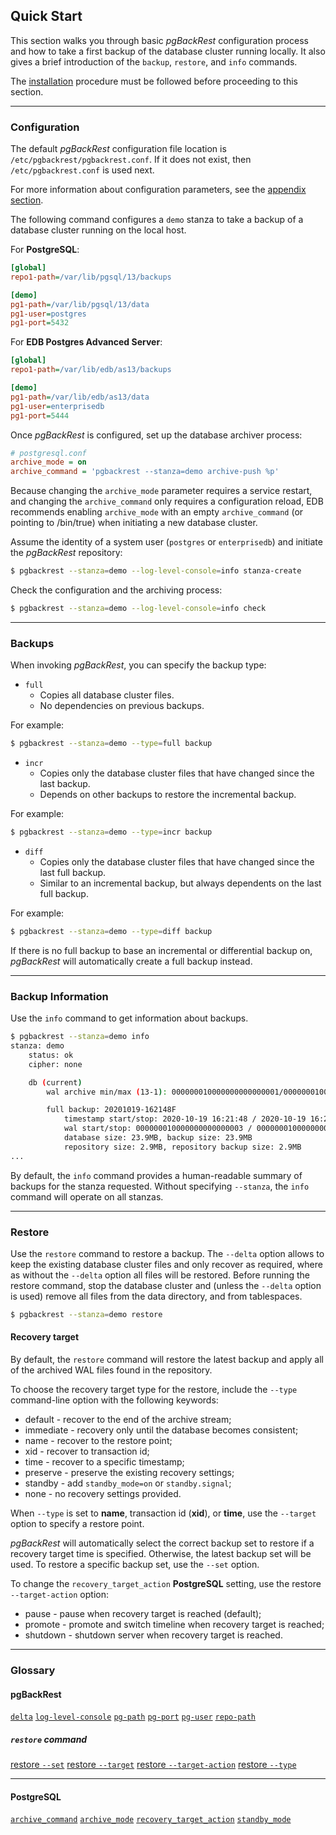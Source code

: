 ## Quick Start

This section walks you through basic _pgBackRest_ configuration process and how to take a first backup of the database cluster running locally. It also gives a brief introduction of the `backup`, `restore`, and `info` commands.

The [installation](02-installation.md) procedure must be followed before proceeding to this section.

---

### Configuration

The default _pgBackRest_ configuration file location is `/etc/pgbackrest/pgbackrest.conf`. If it does not exist, then `/etc/pgbackrest.conf` is used next.

For more information about configuration parameters, see the [appendix section](97-appendix.md#configuration-reference).

The following command configures a `demo` stanza to take a backup of a database cluster running on the local host.

For **PostgreSQL**:

```ini
[global]
repo1-path=/var/lib/pgsql/13/backups

[demo]
pg1-path=/var/lib/pgsql/13/data
pg1-user=postgres
pg1-port=5432
```

For **EDB Postgres Advanced Server**:

```ini
[global]
repo1-path=/var/lib/edb/as13/backups

[demo]
pg1-path=/var/lib/edb/as13/data
pg1-user=enterprisedb
pg1-port=5444
```

Once _pgBackRest_ is configured, set up the database archiver process:

```ini
# postgresql.conf
archive_mode = on
archive_command = 'pgbackrest --stanza=demo archive-push %p'
```

Because changing the `archive_mode` parameter requires a service restart, and changing the `archive_command` only requires a configuration reload, EDB recommends enabling `archive_mode` with an empty `archive_command` (or pointing to /bin/true) when initiating a new database cluster.

Assume the identity of a system user (`postgres` or `enterprisedb`) and initiate the _pgBackRest_ repository:

```bash
$ pgbackrest --stanza=demo --log-level-console=info stanza-create
```

Check the configuration and the archiving process:

```bash
$ pgbackrest --stanza=demo --log-level-console=info check
```

---

### Backups

When invoking _pgBackRest_, you can specify the backup type:

* `full`
  * Copies all database cluster files.
  * No dependencies on previous backups.

For example:

```bash
$ pgbackrest --stanza=demo --type=full backup
```

* `incr`
  * Copies only the database cluster files that have changed since the last backup.
  * Depends on other backups to restore the incremental backup. 

For example:

```bash
$ pgbackrest --stanza=demo --type=incr backup
```

* `diff`
  * Copies only the database cluster files that have changed since the last full backup. 
  * Similar to an incremental backup, but always dependents on the last full backup.

For example:

```bash
$ pgbackrest --stanza=demo --type=diff backup
```

If there is no full backup to base an incremental or differential backup on, _pgBackRest_ will automatically create a full backup instead.

---

### Backup Information

Use the `info` command to get information about backups.

```bash
$ pgbackrest --stanza=demo info
stanza: demo
    status: ok
    cipher: none

    db (current)
        wal archive min/max (13-1): 000000010000000000000001/000000010000000000000007

        full backup: 20201019-162148F
            timestamp start/stop: 2020-10-19 16:21:48 / 2020-10-19 16:21:58
            wal start/stop: 000000010000000000000003 / 000000010000000000000003
            database size: 23.9MB, backup size: 23.9MB
            repository size: 2.9MB, repository backup size: 2.9MB
...
```

By default, the `info` command provides a human-readable summary of backups for the stanza requested. Without specifying `--stanza`, the `info` command will operate on all stanzas.

---

### Restore

Use the `restore` command to restore a backup. The `--delta` option allows to keep the existing database cluster files and only recover as required, where as without the `--delta` option all files will be restored. Before running the restore command, stop the database cluster and (unless the `--delta` option is used) remove all files from the data directory, and from tablespaces.

```bash
$ pgbackrest --stanza=demo restore
```

#### Recovery target

By default, the `restore` command will restore the latest backup and apply all of the archived WAL files found in the repository.

To choose the recovery target type for the restore, include the `--type` command-line option with the following keywords:

* default - recover to the end of the archive stream;
* immediate - recovery only until the database becomes consistent;
* name - recover to the restore point;
* xid - recover to transaction id;
* time - recover to a specific timestamp;
* preserve - preserve the existing recovery settings;
* standby - add `standby_mode=on` or `standby.signal`;
* none - no recovery settings provided.

When `--type` is set to **name**, transaction id (**xid**), or **time**, use the `--target` option to specify a restore point.

_pgBackRest_ will automatically select the correct backup set to restore if a recovery target time is specified. Otherwise, the latest backup set will be used. To restore a specific backup set, use the `--set` option.

To change the `recovery_target_action` **PostgreSQL** setting, use the restore `--target-action` option:

* pause - pause when recovery target is reached (default);
* promote - promote and switch timeline when recovery target is reached;
* shutdown - shutdown server when recovery target is reached.

---

### Glossary

#### pgBackRest

[`delta`](https://pgbackrest.org/configuration.html#section-general/option-delta)
[`log-level-console`](https://pgbackrest.org/configuration.html#section-log/option-log-level-console)
[`pg-path`](https://pgbackrest.org/configuration.html#section-stanza/option-pg-path)
[`pg-port`](https://pgbackrest.org/configuration.html#section-stanza/option-pg-port)
[`pg-user`](https://pgbackrest.org/configuration.html#section-stanza/option-pg-user)
[`repo-path`](https://pgbackrest.org/configuration.html#section-repository/option-repo-path)

##### `restore` command

[restore `--set`](https://pgbackrest.org/command.html#command-restore/category-command/option-set)
[restore `--target`](https://pgbackrest.org/command.html#command-restore/category-command/option-target)
[restore `--target-action`](https://pgbackrest.org/command.html#command-restore/category-command/option-target-action)
[restore `--type`](https://pgbackrest.org/command.html#command-restore/category-command/option-type)

---

#### PostgreSQL

[`archive_command`](https://www.postgresql.org/docs/current/runtime-config-wal.html#GUC-ARCHIVE-COMMAND)
[`archive_mode`](https://www.postgresql.org/docs/current/runtime-config-wal.html#GUC-ARCHIVE-MODE)
[`recovery_target_action`](https://www.postgresql.org/docs/current/runtime-config-wal.html#GUC-RECOVERY-TARGET-ACTION)
[`standby_mode`](https://www.postgresql.org/docs/11/standby-settings.html#STANDBY-MODE)
